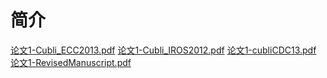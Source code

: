 # 简介

[论文1-Cubli_ECC2013.pdf](../../5.Doc/%E8%AE%BA%E6%96%87/Cubli_ECC2013.pdf)
[论文1-Cubli_IROS2012.pdf](../../5.Doc/%E8%AE%BA%E6%96%87/Cubli_IROS2012.pdf)
[论文1-cubliCDC13.pdf](../../5.Doc/%E8%AE%BA%E6%96%87/cubliCDC13.pdf)
[论文1-RevisedManuscript.pdf](../../5.Doc/%E8%AE%BA%E6%96%87/RevisedManuscript.pdf)
